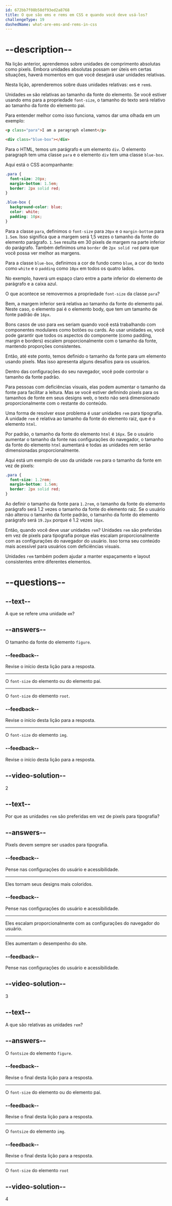```yaml
---
id: 672bb7f08b58df93ed2a8768
title: O que são ems e rems em CSS e quando você deve usá-los?
challengeType: 19
dashedName: what-are-ems-and-rems-in-css
---
```


# --description--

Na lição anterior, aprendemos sobre unidades de comprimento absolutas como pixels. Embora unidades absolutas possam ser úteis em certas situações, haverá momentos em que você desejará usar unidades relativas.

Nesta lição, aprenderemos sobre duas unidades relativas: `em`s e `rem`s.

Unidades `em` são relativas ao tamanho da fonte do elemento. Se você estiver usando ems para a propriedade `font-size`, o tamanho do texto será relativo ao tamanho da fonte do elemento pai.

Para entender melhor como isso funciona, vamos dar uma olhada em um exemplo:

```html
<p class="para">I am a paragraph element</p>

<div class="blue-box"></div>
```

Para o HTML, temos um parágrafo e um elemento `div`. O elemento paragraph tem uma classe `para` e o elemento `div` tem uma classe `blue-box`.

Aqui está o CSS acompanhante:

```css
.para {
  font-size: 20px;
  margin-bottom: 1.5em;
  border: 2px solid red;
}

.blue-box {
  background-color: blue;
  color: white;
  padding: 10px;
}
```

Para a classe `para`, definimos o `font-size` para `20px` e o `margin-bottom` para `1.5em`. Isso significa que a margem será 1,5 vezes o tamanho da fonte do elemento parágrafo. `1.5em` resulta em 30 pixels de margem na parte inferior do parágrafo. Também definimos uma `border` de `2px solid red` para que você possa ver melhor as margens. 

Para a classe `blue-box`, definimos a cor de fundo como `blue`, a cor do texto como `white` e o `padding` como `10px` em todos os quatro lados.

No exemplo, haverá um espaço claro entre a parte inferior do elemento de parágrafo e a caixa azul.

O que acontece se removermos a propriedade `font-size` da classe `para`?

Bem, a margem inferior será relativa ao tamanho da fonte do elemento pai. Neste caso, o elemento pai é o elemento body, que tem um tamanho de fonte padrão de `16px`.

Bons casos de uso para `em`s seriam quando você está trabalhando com componentes modulares como botões ou cards. Ao usar unidades `em`, você pode garantir que todos os aspectos do componente (como padding, margin e borders) escalem proporcionalmente com o tamanho da fonte, mantendo proporções consistentes.

Então, até este ponto, temos definido o tamanho da fonte para um elemento usando pixels. Mas isso apresenta alguns desafios para os usuários.

Dentro das configurações do seu navegador, você pode controlar o tamanho da fonte padrão.

Para pessoas com deficiências visuais, elas podem aumentar o tamanho da fonte para facilitar a leitura. Mas se você estiver definindo pixels para os tamanhos de fonte em seus designs web, o texto não será dimensionado proporcionalmente com o restante do conteúdo.

Uma forma de resolver esse problema é usar unidades `rem` para tipografia. A unidade `rem` é relativa ao tamanho da fonte do elemento raiz, que é o elemento `html`. 

Por padrão, o tamanho da fonte do elemento `html` é `16px`. Se o usuário aumentar o tamanho da fonte nas configurações do navegador, o tamanho da fonte do elemento `html` aumentará e todas as unidades rem serão dimensionadas proporcionalmente.

Aqui está um exemplo de uso da unidade `rem` para o tamanho da fonte em vez de pixels:

```css
.para {
  font-size: 1.2rem;
  margin-bottom: 1.5em;
  border: 2px solid red;
}
```

Ao definir o tamanho da fonte para `1.2rem`, o tamanho da fonte do elemento parágrafo será 1.2 vezes o tamanho da fonte do elemento raiz. Se o usuário não alterou o tamanho da fonte padrão, o tamanho da fonte do elemento parágrafo será `19.2px` porque é 1.2 vezes `16px`.

Então, quando você deve usar unidades `rem`? Unidades `rem` são preferidas em vez de pixels para tipografia porque elas escalam proporcionalmente com as configurações do navegador do usuário. Isso torna seu conteúdo mais acessível para usuários com deficiências visuais.

Unidades `rem` também podem ajudar a manter espaçamento e layout consistentes entre diferentes elementos.

# --questions--

## --text--

A que se refere uma unidade `em`?

## --answers--

O tamanho da fonte do elemento `figure`.

### --feedback--

Revise o início desta lição para a resposta.

---

O `font-size` do elemento ou do elemento pai.

---

O `font-size` do elemento `root`.

### --feedback--

Revise o início desta lição para a resposta.

---

O `font-size` do elemento `img`.

### --feedback--

Revise o início desta lição para a resposta.

## --video-solution--

2

## --text--

Por que as unidades `rem` são preferidas em vez de pixels para tipografia?

## --answers--

Pixels devem sempre ser usados para tipografia.

### --feedback--

Pense nas configurações do usuário e acessibilidade.

---

Eles tornam seus designs mais coloridos.

### --feedback--

Pense nas configurações do usuário e acessibilidade.

---

Eles escalam proporcionalmente com as configurações do navegador do usuário.

---

Eles aumentam o desempenho do site.

### --feedback--

Pense nas configurações do usuário e acessibilidade.

## --video-solution--

3

## --text--

A que são relativas as unidades `rem`?

## --answers--

O `fontsize` do elemento `figure`.

### --feedback--

Revise o final desta lição para a resposta.

---

O `font-size` do elemento ou do elemento pai.

### --feedback--

Revise o final desta lição para a resposta.

---

O `fontsize` do elemento `img`.

### --feedback--

Revise o final desta lição para a resposta.

---

O `font-size` do elemento `root`

## --video-solution--

4
